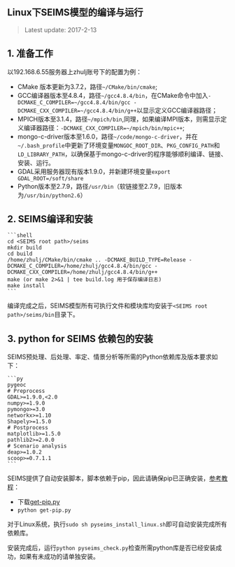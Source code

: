 Linux下SEIMS模型的编译与运行
----------------
> Latest update: 2017-2-13

## 1. 准备工作

以192.168.6.55服务器上zhulj账号下的配置为例：
+ CMake 版本更新为3.7.2，路径`~/CMake/bin/cmake`;
+ GCC编译器版本至4.8.4，路径`~/gcc4.8.4/bin`，在CMake命令中加入`-DCMAKE_C_COMPILER=~/gcc4.8.4/bin/gcc -DCMAKE_CXX_COMPILER=~/gcc4.8.4/bin/g++`以显示定义GCC编译器路径；
+ MPICH版本至3.1.4，路径`~/mpich/bin`,同理，如果编译MPI版本，则需显示定义编译器路径：`-DCMAKE_CXX_COMPILER=~/mpich/bin/mpic++`;
+ mongo-c-driver版本至1.6.0，路径`~/code/mongo-c-driver`，并在`~/.bash_profile`中更新了环境变量`MONGOC_ROOT_DIR`、`PKG_CONFIG_PATH`和`LD_LIBRARY_PATH`，以确保基于mongo-c-driver的程序能够顺利编译、链接、安装、运行。
+ GDAL采用服务器现有版本1.9.0，并新建环境变量`export GDAL_ROOT=/soft/share`
+ Python版本至2.7.9，路径`/usr/bin`（软链接至2.7.9，旧版本为`/usr/bin/python2.6`）

## 2. SEIMS编译和安装

    ```shell
    cd <SEIMS root path>/seims
    mkdir build
    cd build
    /home/zhulj/CMake/bin/cmake .. -DCMAKE_BUILD_TYPE=Release -DCMAKE_C_COMPILER=/home/zhulj/gcc4.8.4/bin/gcc -DCMAKE_CXX_COMPILER=/home/zhulj/gcc4.8.4/bin/g++
    make (or make 2>&1 | tee build.log 用于保存编译日志)
    make install
    ```

编译完成之后，SEIMS模型所有可执行文件和模块库均安装于`<SEIMS root path>/seims/bin`目录下。

## 3. python for SEIMS 依赖包的安装
 
SEIMS预处理、后处理、率定、情景分析等所需的Python依赖库及版本要求如下：

    ```py
    pygeoc
    # Preprocess
    GDAL>=1.9.0,<2.0
    numpy>=1.9.0
    pymongo>=3.0
    networkx>=1.10
    Shapely>=1.5.0
    # Postprocess
    matplotlib>=1.5.0
    pathlib2>=2.0.0
    # Scenario analysis
    deap>=1.0.2
    scoop>=0.7.1.1
    ```

SEIMS提供了自动安装脚本，脚本依赖于pip，因此请确保pip已正确安装，[参考教程](https://pip.pypa.io/en/stable/installing/)：
+ 下载[get-pip.py](https://bootstrap.pypa.io/get-pip.py)
+ `python get-pip.py`

对于Linux系统，执行`sudo sh pyseims_install_linux.sh`即可自动安装完成所有依赖库。

安装完成后，运行`python pyseims_check.py`检查所需python库是否已经安装成功，如果有未成功的请单独安装。
